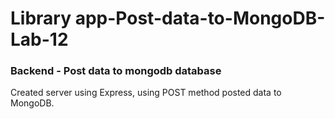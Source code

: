 # Library app-Post-data-to-MongoDB-Lab-12

### Backend - Post data to mongodb database

Created server using Express, using POST method posted data to MongoDB.
